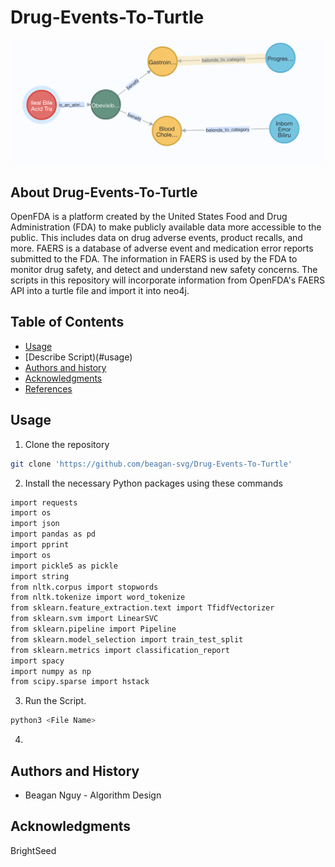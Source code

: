 
Drug-Events-To-Turtle
=================================================
![cover](Image/network.png)

## About Drug-Events-To-Turtle
OpenFDA is a platform created by the United States Food and Drug Administration (FDA) to make publicly available data more accessible to the public. This includes data on drug adverse events, product recalls, and more. FAERS is a database of adverse event and medication error reports submitted to the FDA. The information in FAERS is used by the FDA to monitor drug safety, and detect and understand new safety concerns. The scripts in this repository will incorporate information from OpenFDA's FAERS API into a turtle file and import it into neo4j.

Table of Contents
-----------------
* [Usage](#usage)
* [Describe Script)(#usage)
* [Authors and history](#authors-and-history)
* [Acknowledgments](#acknowledgments)
* [References](#references)

## Usage
1. Clone the repository
```bash
git clone 'https://github.com/beagan-svg/Drug-Events-To-Turtle'
```
2. Install the necessary Python packages using these commands
```bash
import requests
import os
import json
import pandas as pd
import pprint
import os
import pickle5 as pickle
import string
from nltk.corpus import stopwords
from nltk.tokenize import word_tokenize
from sklearn.feature_extraction.text import TfidfVectorizer
from sklearn.svm import LinearSVC
from sklearn.pipeline import Pipeline
from sklearn.model_selection import train_test_split
from sklearn.metrics import classification_report
import spacy
import numpy as np
from scipy.sparse import hstack
```

3. Run the Script.
```bash
python3 <File Name>
``` 

4. 
## Authors and History

* Beagan Nguy - Algorithm Design

## Acknowledgments

BrightSeed



